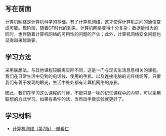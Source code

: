 
## 写在前面

计算机网络是计算机科学的基础。有了计算机网络，这才使得计算机之间的通信变成可能。现阶段，随着DT时代的到来，计算机网络变得十分复杂；数据量增大的同时，也伴随着计算机网络的可用性的问题的产生；此外，计算机网络安全问题也显得越来越重要。

## 学习方法

采用联想法。与其他课程较脱离实际不同，这是一门与现实生活息息相关的课程。我们在日常生活中见到的电话线、使用的手机、以及连接电脑的光纤线缆等，只要我们有善于发现的眼光，生活中处处都有计算机网络的身影。

因此，我们在学习这么课程的时候，不能只是一味的记忆课程中的内容，可以采用联想的方式学习。如果有条件的话，当然动手做实验就更好了。

## 学习材料

- [计算机网络（第7版）-谢希仁](material/计算机网络（第7版）-谢希仁.pdf)
